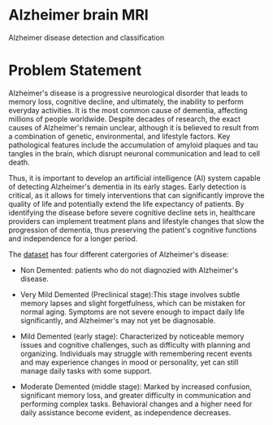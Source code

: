 # Alzheimer brain MRI 
 Alzheimer disease detection and classification

# Problem Statement

Alzheimer's disease is a progressive neurological disorder that leads to memory loss, cognitive decline, and ultimately, the inability to perform everyday activities. It is the most common cause of dementia, affecting millions of people worldwide. Despite decades of research, the exact causes of Alzheimer's remain unclear, although it is believed to result from a combination of genetic, environmental, and lifestyle factors. Key pathological features include the accumulation of amyloid plaques and tau tangles in the brain, which disrupt neuronal communication and lead to cell death.

Thus, it is important to develop an artificial intelligence (AI) system capable of detecting Alzheimer's dementia in its early stages. Early detection is critical, as it allows for timely interventions that can significantly improve the quality of life and potentially extend the life expectancy of patients. By identifying the disease before severe cognitive decline sets in, healthcare providers can implement treatment plans and lifestyle changes that slow the progression of dementia, thus preserving the patient's cognitive functions and independence for a longer period.

The [dataset](https://www.kaggle.com/datasets/sachinkumar413/alzheimer-mri-dataset/data) has four different catergories of Alzheimer's disease:
- Non Demented: patients who do not diagnozied with Alzheimer's disease.

- Very Mild Demented (Preclinical stage):This stage involves subtle memory lapses and slight forgetfulness, which can be mistaken for normal aging. Symptoms are not severe enough to impact daily life significantly, and Alzheimer's may not yet be diagnosable.

- Mild Demented (early stage): Characterized by noticeable memory issues and cognitive challenges, such as difficulty with planning and organizing. Individuals may struggle with remembering recent events and may experience changes in mood or personality, yet can still manage daily tasks with some support.

- Moderate Demented (middle stage): Marked by increased confusion, significant memory loss, and greater difficulty in communication and performing complex tasks. Behavioral changes and a higher need for daily assistance become evident, as independence decreases.
